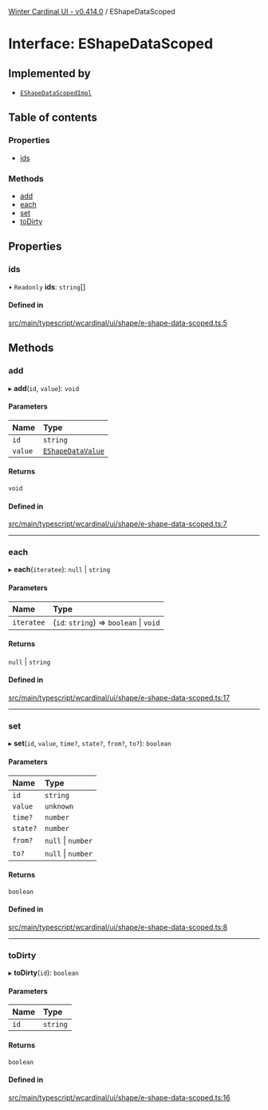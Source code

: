[Winter Cardinal UI - v0.414.0](../index.md) / EShapeDataScoped

# Interface: EShapeDataScoped

## Implemented by

- [`EShapeDataScopedImpl`](../classes/EShapeDataScopedImpl.md)

## Table of contents

### Properties

- [ids](EShapeDataScoped.md#ids)

### Methods

- [add](EShapeDataScoped.md#add)
- [each](EShapeDataScoped.md#each)
- [set](EShapeDataScoped.md#set)
- [toDirty](EShapeDataScoped.md#todirty)

## Properties

### ids

• `Readonly` **ids**: `string`[]

#### Defined in

[src/main/typescript/wcardinal/ui/shape/e-shape-data-scoped.ts:5](https://github.com/winter-cardinal/winter-cardinal-ui/blob/v0.414.0/src/main/typescript/wcardinal/ui/shape/e-shape-data-scoped.ts#L5)

## Methods

### add

▸ **add**(`id`, `value`): `void`

#### Parameters

| Name | Type |
| :------ | :------ |
| `id` | `string` |
| `value` | [`EShapeDataValue`](EShapeDataValue.md) |

#### Returns

`void`

#### Defined in

[src/main/typescript/wcardinal/ui/shape/e-shape-data-scoped.ts:7](https://github.com/winter-cardinal/winter-cardinal-ui/blob/v0.414.0/src/main/typescript/wcardinal/ui/shape/e-shape-data-scoped.ts#L7)

___

### each

▸ **each**(`iteratee`): ``null`` \| `string`

#### Parameters

| Name | Type |
| :------ | :------ |
| `iteratee` | (`id`: `string`) => `boolean` \| `void` |

#### Returns

``null`` \| `string`

#### Defined in

[src/main/typescript/wcardinal/ui/shape/e-shape-data-scoped.ts:17](https://github.com/winter-cardinal/winter-cardinal-ui/blob/v0.414.0/src/main/typescript/wcardinal/ui/shape/e-shape-data-scoped.ts#L17)

___

### set

▸ **set**(`id`, `value`, `time?`, `state?`, `from?`, `to?`): `boolean`

#### Parameters

| Name | Type |
| :------ | :------ |
| `id` | `string` |
| `value` | `unknown` |
| `time?` | `number` |
| `state?` | `number` |
| `from?` | ``null`` \| `number` |
| `to?` | ``null`` \| `number` |

#### Returns

`boolean`

#### Defined in

[src/main/typescript/wcardinal/ui/shape/e-shape-data-scoped.ts:8](https://github.com/winter-cardinal/winter-cardinal-ui/blob/v0.414.0/src/main/typescript/wcardinal/ui/shape/e-shape-data-scoped.ts#L8)

___

### toDirty

▸ **toDirty**(`id`): `boolean`

#### Parameters

| Name | Type |
| :------ | :------ |
| `id` | `string` |

#### Returns

`boolean`

#### Defined in

[src/main/typescript/wcardinal/ui/shape/e-shape-data-scoped.ts:16](https://github.com/winter-cardinal/winter-cardinal-ui/blob/v0.414.0/src/main/typescript/wcardinal/ui/shape/e-shape-data-scoped.ts#L16)
